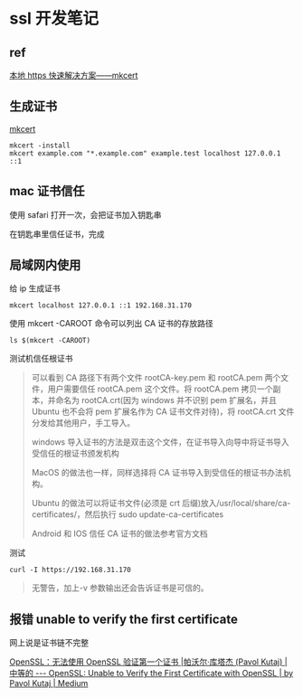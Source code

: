 # ssl 开发笔记

## ref

[本地 https 快速解决方案——mkcert](https://blog.dteam.top/posts/2019-04/%E6%9C%AC%E5%9C%B0https%E5%BF%AB%E9%80%9F%E8%A7%A3%E5%86%B3%E6%96%B9%E6%A1%88mkcert.html)

## 生成证书

[mkcert](https://github.com/FiloSottile/mkcert)

```shell
mkcert -install
mkcert example.com "*.example.com" example.test localhost 127.0.0.1 ::1
```

## mac 证书信任

使用 safari 打开一次，会把证书加入钥匙串

在钥匙串里信任证书，完成

## 局域网内使用

给 ip 生成证书

```shell
mkcert localhost 127.0.0.1 ::1 192.168.31.170
```

使用 mkcert -CAROOT 命令可以列出 CA 证书的存放路径

```shell
ls $(mkcert -CAROOT)
```

测试机信任根证书

> 可以看到 CA 路径下有两个文件 rootCA-key.pem 和 rootCA.pem 两个文件，用户需要信任 rootCA.pem 这个文件。将 rootCA.pem 拷贝一个副本，并命名为 rootCA.crt(因为 windows 并不识别 pem 扩展名，并且 Ubuntu 也不会将 pem 扩展名作为 CA 证书文件对待)，将 rootCA.crt 文件分发给其他用户，手工导入。
>
> windows 导入证书的方法是双击这个文件，在证书导入向导中将证书导入受信任的根证书颁发机构
>
> MacOS 的做法也一样，同样选择将 CA 证书导入到受信任的根证书办法机构。
>
> Ubuntu 的做法可以将证书文件(必须是 crt 后缀)放入/usr/local/share/ca-certificates/，然后执行 sudo update-ca-certificates
>
> Android 和 IOS 信任 CA 证书的做法参考官方文档

测试

```shell
curl -I https://192.168.31.170
```

> 无警告，加上-v 参数输出还会告诉证书是可信的。

## 报错 unable to verify the first certificate

网上说是证书链不完整

[OpenSSL：无法使用 OpenSSL 验证第一个证书 |帕沃尔·库塔杰 (Pavol Kutaj) |中等的 --- OpenSSL: Unable to Verify the First Certificate with OpenSSL | by Pavol Kutaj | Medium](https://pavolkutaj.medium.com/unable-to-verify-the-first-certificate-with-openssl-47eecb652a9b)
